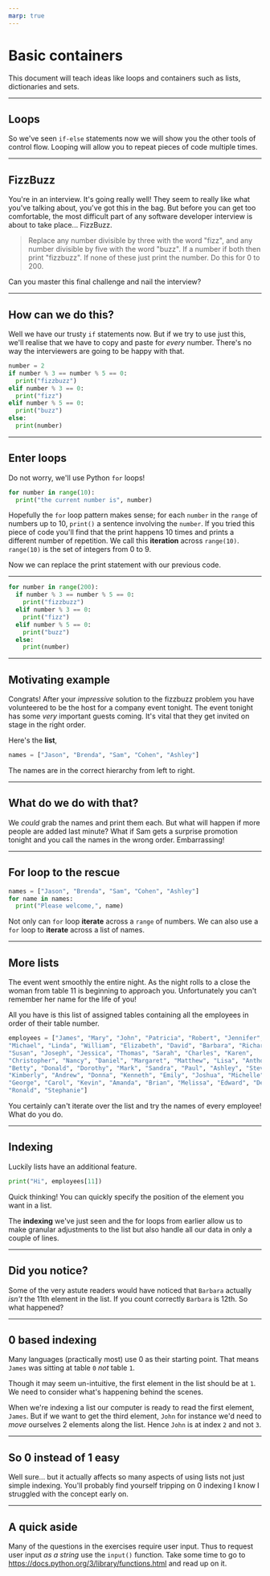 ```yaml
---
marp: true
---
```


# Basic containers
This document will teach ideas like loops and containers such as
lists, dictionaries and sets.

---

## Loops
So we've seen `if-else` statements now we will show you the other tools of
control flow. Looping will allow you to repeat pieces of code multiple times.

---

## FizzBuzz
You're in an interview. It's going really well!
They seem to really like what you've talking about, you've got this in the bag.
But before you can get too comfortable,
the most difficult part of any software developer
interview is about to take place... FizzBuzz.

> Replace any number divisible by three with the word "fizz",
> and any number divisible by five with the word "buzz".
> If a number if both then print "fizzbuzz". If none of these just print the
> number.
> Do this for 0 to 200.

Can you master this final challenge and nail the interview?

---

## How can we do this?
Well we have our trusty `if` statements now. But if we try to use just this,
we'll realise that we have to copy and paste for *every* number. There's no way
the interviewers are going to be happy with that.
```Python
number = 2
if number % 3 == number % 5 == 0:
  print("fizzbuzz")
elif number % 3 == 0:
  print("fizz")
elif number % 5 == 0:
  print("buzz")
else:
  print(number)
```

---

## Enter loops
Do not worry, we'll use Python `for` loops!
```Python
for number in range(10):
  print("the current number is", number)
```

Hopefully the `for` loop pattern makes sense; for each `number` in the `range`
of numbers up to 10, `print()` a sentence involving the `number`.
If you tried this piece of code you'll find that the print happens 10 times and
prints a different number of repetition. We call this **iteration** across
`range(10)`. `range(10)` is the set of integers from 0 to 9.

Now we can replace the print statement with our previous code.

---
```Python
for number in range(200):
  if number % 3 == number % 5 == 0:
    print("fizzbuzz")
  elif number % 3 == 0:
    print("fizz")
  elif number % 5 == 0:
    print("buzz")
  else:
    print(number)
```

---

## Motivating example
Congrats! After your *impressive* solution to the fizzbuzz problem you have
volunteered to be the host for a company event tonight.
The event tonight has some *very* important guests coming. It's vital
that they get invited on stage in the right order.

Here's the **list**,
```Python
names = ["Jason", "Brenda", "Sam", "Cohen", "Ashley"]
```

The names are in the correct hierarchy from left to right.

---

## What do we do with that?
We *could* grab the names and print them each. But what will happen if more
people are added last minute? What if Sam gets a surprise promotion tonight and
you call the names in the wrong order. Embarrassing!

---

## For loop to the rescue
```Python
names = ["Jason", "Brenda", "Sam", "Cohen", "Ashley"]
for name in names:
  print("Please welcome,", name)
```

Not only can `for` loop **iterate** across a `range` of numbers.
We can also use a `for` loop to **iterate** across a list of names.

---

## More lists
The event went smoothly the entire night. As the night rolls to a close the
woman from table 11 is beginning to approach you.
Unfortunately you can't remember her name for the life of you!

All you have is this list of assigned tables containing all the employees
in order of their table number.
```Python
employees = ["James", "Mary", "John", "Patricia", "Robert", "Jennifer",
"Michael", "Linda", "William", "Elizabeth", "David", "Barbara", "Richard",
"Susan", "Joseph", "Jessica", "Thomas", "Sarah", "Charles", "Karen",
"Christopher", "Nancy", "Daniel", "Margaret", "Matthew", "Lisa", "Anthony",
"Betty", "Donald", "Dorothy", "Mark", "Sandra", "Paul", "Ashley", "Steven", 
"Kimberly", "Andrew", "Donna", "Kenneth", "Emily", "Joshua", "Michelle",
"George", "Carol", "Kevin", "Amanda", "Brian", "Melissa", "Edward", "Deborah",
"Ronald", "Stephanie"]
```

You certainly can't iterate over the list and try the names of every employee! What do you do.

---

## Indexing
Luckily lists have an additional feature.
```Python
print("Hi", employees[11])
```

Quick thinking! You can quickly specify the position of the element you want
in a list.

The **indexing** we've just seen and the for loops from earlier
allow us to make granular adjustments to the list but also handle all our
data in only a couple of lines.

---

## Did you notice?
Some of the very astute readers would have noticed that `Barbara` actually
*isn't* the 11th element in the list. If you count correctly `Barbara` is 12th.
So what happened?

---

## 0 based indexing
Many languages (practically most) use 0 as their starting point. That means
`James` was sitting at table `0` *not* table `1`.

Though it may seem un-intuitive, the first element in the list should be at
`1`. We need to consider what's happening behind the scenes.

When we're indexing a list our computer is ready to read the first element,
`James`. But if we want to get the third element, `John` for instance
we'd need to *move* ourselves 2 elements along the list. Hence `John` is at
index `2` and not `3`.

---

## So 0 instead of 1 easy
Well sure... but it actually affects so many aspects of using lists not just
simple indexing. You'll probably find yourself tripping on 0 indexing I know
I struggled with the concept early on.

---

## A quick aside
Many of the questions in the exercises require user input.
Thus to request user input *as a string* use the `input()` function.
Take some time to go to https://docs.python.org/3/library/functions.html
and read up on it.
